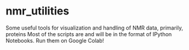 # nmr_utilities
Some useful tools for visualization and handling of NMR data, primarily, proteins
Most of the scripts are and will be in the format of IPython Notebooks. Run them on Google Colab!
